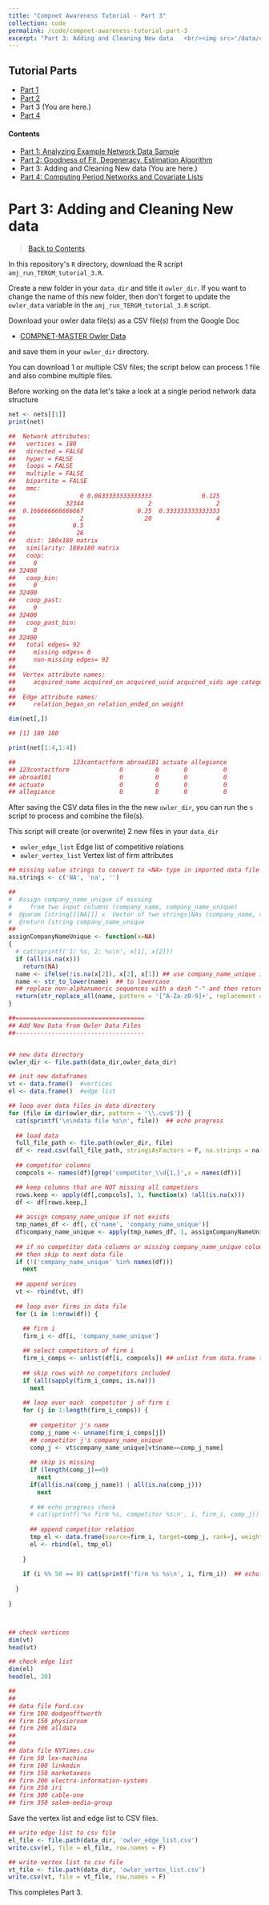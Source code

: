```yaml
---
title: "Compnet Awareness Tutorial - Part 3"
collection: code
permalink: /code/compnet-awareness-tutorial-part-3
excerpt: "Part 3: Adding and Cleaning New data   <br/><img src='/data/compnet-awareness-tutorial-part-3-thumbnail.png'>"
---
```



## Tutorial Parts
- [Part 1](/code/compnet-awareness-tutorial-part-1 "Part 1")
- [Part 2](/code/compnet-awareness-tutorial-part-2 "Part 2")
- Part 3 (You are here.)
- [Part 4](/code/compnet-awareness-tutorial-part-4 "Part 4")

#### Contents
- [Part 1: Analyzing Example Network Data Sample](#part-1-analyzing-example-network-data-sample  "Part 1")
- [Part 2: Goodness of Fit, Degeneracy, Estimation Algorithm](#part-2-goodness-of-fit-degeneracy-estimation-algorithm  "Part 2")
- Part 3: Adding and Cleaning New data (You are here.) 
- [Part 4: Computing Period Networks and Covariate Lists](#part-4-computing-period-networks-and-covariate-lists  "Part 4")



# Part 3: Adding and Cleaning New data

> [Back to Contents](#contents  "Back")



In this repository's `R` directory, download the R script `amj_run_TERGM_tutorial_3.R`. 

Create a new folder in your `data_dir` and title it `owler_dir`. If you want to change the name of this new folder, then don't forget to update the `owler_data` variable in the `amj_run_TERGM_tutorial_3.R` script.

Download your owler data file(s) as a CSV file(s) from the Google Doc

- [COMPNET-MASTER Owler Data](https://docs.google.com/spreadsheets/d/1jmOI_byTPlznzbbkIcgCRZ2SbvLzs2q9SI6rI8xJFE0/edit?usp=sharing "Google Doc") 

and save them in your `owler_dir` directory. 

You can download 1 or multiple CSV files; the script below can process 1 file and also combine multiple files.

Before working on the data let's take a look at a single period network data structure
```r
net <- nets[[1]]
print(net)

##  Network attributes:
##   vertices = 180 
##   directed = FALSE 
##   hyper = FALSE 
##   loops = FALSE 
##   multiple = FALSE 
##   bipartite = FALSE 
##   mmc:
##                  0 0.0833333333333333              0.125 
##              32344                  2                  2 
##  0.166666666666667               0.25  0.333333333333333 
##                  2                 20                  4 
##                0.5 
##                 26 
##   dist: 180x180 matrix
##   similarity: 180x180 matrix
##   coop:
##     0 
## 32400 
##   coop_bin:
##     0 
## 32400 
##   coop_past:
##     0 
## 32400 
##   coop_past_bin:
##     0 
## 32400 
##   total edges= 92 
##     missing edges= 0 
##     non-missing edges= 92 
## 
##  Vertex attribute names: 
##     acquired_name acquired_on acquired_uuid acquired_vids age category_group_list category_list cent_deg cent_eig cent_pow_n0_0 cent_pow_n0_1 cent_pow_n0_2 cent_pow_n0_3 cent_pow_n0_4 cent_pow_n0_5 city closed_on closed_year com_edgebetween com_fastgreedy com_infomap com_labelprop com_multilevel com_walktrap company_cusip company_cusip_6 company_gvkey company_name company_sic company_uuid constraint country_code domain employee_count founded_on founded_year genidx_edgebetween genidx_fastgreedy genidx_infomap genidx_labelprop genidx_multilevel genidx_walktrap id ipo_status njobs_edgebetween njobs_fastgreedy njobs_infomap njobs_labelprop njobs_multilevel njobs_walktrap orig.vid region state_code status_update vertex.names weight 
## 
##  Edge attribute names: 
##     relation_began_on relation_ended_on weight

dim(net[,])

## [1] 180 180

print(net[1:4,1:4])

##                123contactform abroad101 actuate allegiance
## 123contactform              0         0       0          0
## abroad101                   0         0       0          0
## actuate                     0         0       0          0
## allegiance                  0         0       0          0
```

After saving the CSV data files in the the new `owler_dir`, you can run the `s` script to process and combine the file(s). 

This script will create (or overwrite) 2 new files in your `data_dir`
 - `owler_edge_list` Edge list of competitive relations
 - `owler_vertex_list` Vertex list of firm attributes


```r
## missing value strings to convert to <NA> type in imported data file
na.strings <- c('NA', 'na', '')

##
#  Assign company_name_unique if missing
#     from two input columns (company_name, company_name_unique)
#  @param [string[]|NA[]] x  Vector of two strings|NAs (company_name, company_name_unique)
#  @return [string company_name_unique
##
assignCompanyNameUnique <- function(x=NA)
{
  # cat(sprintf('1: %s, 2: %s\n', x[1], x[2]))
  if (all(is.na(x)))
    return(NA)
  name <- ifelse(!is.na(x[2]), x[2], x[1]) ## use company_name_unique if exists, else company_name
  name <- str_to_lower(name)  ## to lowercase 
  ## replace non-alphanumeric sequences with a dash "-" and then return
  return(str_replace_all(name, pattern = '[^A-Za-z0-9]+', replacement = '-'))
}

##====================================
## Add New Data from Owler Data Files
##------------------------------------


## new data directory
owler_dir <- file.path(data_dir,owler_data_dir)

## init new dataframes
vt <- data.frame()  #vertices
el <- data.frame()  #edge list

## loop over data files in data directory
for (file in dir(owler_dir, pattern = '\\.csv$')) {
  cat(sprintf('\n\ndata file %s\n', file))  ## echo progress
  
  ## load data
  full_file_path <- file.path(owler_dir, file)
  df <- read.csv(full_file_path, stringsAsFactors = F, na.strings = na.strings)
  
  ## competitor columns
  compcols <- names(df)[grep('competitor_\\d{1,}',x = names(df))]

  ## keep columns that are NOT missing all competiors 
  rows.keep <- apply(df[,compcols], 1, function(x) !all(is.na(x)))
  df <- df[rows.keep,]
  
  ## assign company_name_unique if not exists
  tmp_names_df <- df[, c('name', 'company_name_unique')]
  df$company_name_unique <- apply(tmp_names_df, 1, assignCompanyNameUnique)
  
  ## if no competitor data columns or missing company_name_unique column, 
  ## then skip to next data file
  if (!('company_name_unique' %in% names(df)))
    next
  
  ## append verices
  vt <- rbind(vt, df)
  
  ## loop over firms in data file
  for (i in 1:nrow(df)) {
    
    ## firm i 
    firm_i <- df[i, 'company_name_unique']

    ## select competitors of firm i 
    firm_i_comps <- unlist(df[i, compcols]) ## unlist from data.frame to vector
    
    ## skip rows with no competitors included
    if (all(sapply(firm_i_comps, is.na)))
      next
    
    ## loop over each  competitor j of firm i
    for (j in 1:length(firm_i_comps)) {
      
      ## competitor j's name
      comp_j_name <- unname(firm_i_comps[j])
      ## competitor j's company_name_unique
      comp_j <- vt$company_name_unique[vt$name==comp_j_name]
      
      ## skip is missing
      if (length(comp_j)==0) 
        next
      if(all(is.na(comp_j_name)) | all(is.na(comp_j))) 
        next
      
      # ## echo progress check 
      # cat(sprintf('%s firm %s, competitor %s\n', i, firm_i, comp_j))  ## echo progress
      
      ## append competitor relation      
      tmp_el <- data.frame(source=firm_i, target=comp_j, rank=j, weight=1)
      el <- rbind(el, tmp_el)          
      
    }
    
    if (i %% 50 == 0) cat(sprintf('firm %s %s\n', i, firm_i))  ## echo progress
    
  }
  
}



## check vertices
dim(vt)
head(vt)

## check edge list
dim(el)
head(el, 20)

## 
## 
## data file Ford.csv
## firm 100 dodgeofftworth
## firm 150 physioroom
## firm 200 alldata
## 
## 
## data file NYTimes.csv
## firm 50 lex-machina
## firm 100 linkedin
## firm 150 marketaxess
## firm 200 electra-information-systems
## firm 250 iri
## firm 300 cable-one
## firm 350 salem-media-group
```

Save the vertex list and edge list to CSV files.

```r
## write edge list to csv file
el_file <- file.path(data_dir, 'owler_edge_list.csv')
write.csv(el, file = el_file, row.names = F)

## write vertex list to csv file
vt_file <- file.path(data_dir, 'owler_vertex_list.csv')
write.csv(vt, file = vt_file, row.names = F)
```

This completes Part 3.

